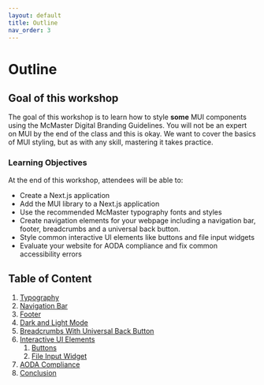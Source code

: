 ```yaml
---
layout: default
title: Outline
nav_order: 3
---
```

# Outline

## Goal of this workshop

The goal of this workshop is to learn how to style **some** MUI components using the McMaster Digital Branding Guidelines. You will not be an expert on MUI by the end of the class and this is okay. We want to cover the basics of MUI styling, but as with any skill, mastering it takes practice.

### Learning Objectives

At the end of this workshop, attendees will be able to:

- Create a Next.js application
- Add the MUI library to a Next.js application
- Use the recommended McMaster typography fonts and styles
- Create navigation elements for your webpage including a navigation bar, footer, breadcrumbs and a universal back button.
- Style common interactive UI elements like buttons and file input widgets
- Evaluate your website for AODA compliance and fix common accessibility errors

## Table of Content

1. [Typography](typography.md)
2. [Navigation Bar](navigation-bar.md)
3. [Footer](footer.md)
4. [Dark and Light Mode](dark-light-mode.md)
5. [Breadcrumbs With Universal Back Button](breadcrumbs-back.md)
6. [Interactive UI Elements](interactive-ui-elements.md)
	1. [Buttons](interactive-ui-elements.md#buttons)
	2. [File Input Widget](interactive-ui-elements.md#file-input-widget)
7. [AODA Compliance](aoda.md)
8. [Conclusion](conclusion.md)
